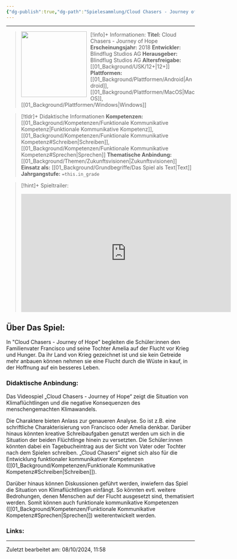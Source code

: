 ```yaml
---
{"dg-publish":true,"dg-path":"Spielesammlung/Cloud Chasers - Journey of Hope.md","permalink":"/spielesammlung/cloud-chasers-journey-of-hope/","noteIcon":"1"}
---
```


---
>[!info]+ Informationen:
><img src="https://www.stiftung-digitale-spielekultur.de/app/uploads/2020/04/CloudChasers-214x300.jpg" style="float:left;height:175px;padding-right:10px">**Titel:** Cloud Chasers - Journey of Hope
>**Erscheinungsjahr:** 2018
>**Entwickler:**  Blindflug Studios AG
>**Herausgeber:**  Blindflug Studios AG
>**Altersfreigabe:** [[01_Background/USK/12+\|12+]]
>**Plattformen:** [[01_Background/Plattformen/Android\|Android]],[[01_Background/Plattformen/MacOS\|MacOS]],[[01_Background/Plattformen/Windows\|Windows]]

>[!tldr]+ Didaktische Informationen
>**Kompetenzen:** [[01_Background/Kompetenzen/Funktionale Kommunikative Kompetenz\|Funktionale Kommunikative Kompetenz]],[[01_Background/Kompetenzen/Funktionale Kommunikative Kompetenz#Schreiben\|Schreiben]],[[01_Background/Kompetenzen/Funktionale Kommunikative Kompetenz#Sprechen\|Sprechen]]
>**Thematische Anbindung:** [[01_Background/Themen/Zukunftsvisionen\|Zukunftsvisionen]]
>**Einsatz als:** [[01_Background/Grundbegriffe/Das Spiel als Text\|Text]]
>**Jahrgangstufe:** `=this.in_grade`

>[!hint]+ Spieltrailer:
><iframe width="560" height="315" src="https://www.youtube.com/embed/oRvwVZAZ-TQ?si=sPgXNXGzecQgPCms" title="YouTube video player" frameborder="0" allow="accelerometer; autoplay; clipboard-write; encrypted-media; gyroscope; picture-in-picture; web-share" referrerpolicy="strict-origin-when-cross-origin" allowfullscreen></iframe>


## Über Das Spiel:
In "Cloud Chasers - Journey of Hope" begleiten die Schüler:innen den Familienvater Francisco und seine Tochter Amelia auf der Flucht vor Krieg und Hunger. Da ihr Land von Krieg gezeichnet ist und sie kein Getreide mehr anbauen können nehmen sie eine Flucht durch die Wüste in kauf, in der Hoffnung auf ein besseres Leben.
### Didaktische Anbindung:
Das Videospiel „Cloud Chasers - Journey of Hope“ zeigt die Situation von Klimaflüchtlingen und die negative Konsequenzen des menschengemachten Klimawandels.

Die Charaktere bieten Anlass zur genaueren Analyse. So ist z.B. eine schriftliche Charakterisierung von Francisco oder Amelia denkbar. Darüber hinaus könnten kreative Schreibaufgaben genutzt werden um sich in die Situation der beiden Flüchtlinge hinein zu versetzten. Die Schüler:innen könnten dabei ein Tagebucheintrag aus der Sicht von Vater oder Tochter nach dem Spielen schreiben. „Cloud Chasers“ eignet sich also für die Entwicklung funktionaler kommunikativer Kompetenzen ([[01_Background/Kompetenzen/Funktionale Kommunikative Kompetenz#Schreiben\|Schreiben]]).

Darüber hinaus können Diskussionen geführt werden, inwiefern das Spiel die Situation von Klimaflüchtlingen einfängt. So könnten evtl. weitere Bedrohungen, denen Menschen auf der Flucht ausgesetzt sind, thematisiert werden. Somit können auch funktionale kommunikative Kompetenzen ([[01_Background/Kompetenzen/Funktionale Kommunikative Kompetenz#Sprechen\|Sprechen]]) weiterentwickelt werden.
### Links:

---
Zuletzt bearbeitet am: 08/10/2024, 11:58